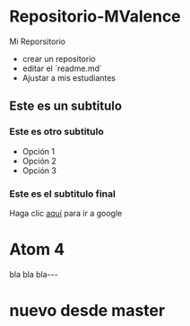 ﻿# Repositorio-MValence
Mi Reporsitorio
* crear un repositorio
* editar el ´readme.md´
* Ajustar a mis estudiantes
## Este es un subtitulo
### Este es otro subtitulo
- Opción 1
- Opción 2
- Opción 3
### Este es el subtitulo final
Haga clic [aquí](www.google.com) para ir a google
# Atom 4
bla bla bla---

# nuevo desde master